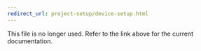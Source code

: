 ```yaml
---
redirect_url: project-setup/device-setup.html
---
```

This file is no longer used. Refer to the link above for the current documentation.
